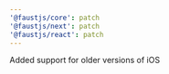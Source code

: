 ```yaml
---
'@faustjs/core': patch
'@faustjs/next': patch
'@faustjs/react': patch
---
```


Added support for older versions of iOS

